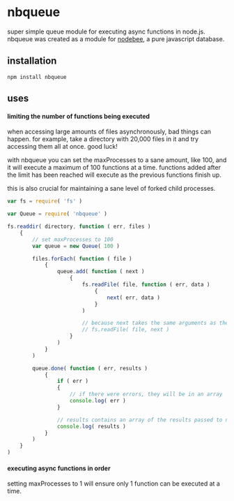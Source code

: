 nbqueue
=======

super simple queue module for executing async functions in node.js. nbqueue was created as a module for [nodebee](//github.com/kvonflotow/nodebee/), a pure javascript database.

## installation
`npm install nbqueue`

## uses

#### limiting the number of functions being executed

when accessing large amounts of files asynchronously, bad things can happen. for example, take a directory with 20,000 files in it and try accessing them all at once. good luck!

with nbqueue you can set the maxProcesses to a sane amount, like 100, and it will execute a maximum of 100 functions at a time. functions added after the limit has been reached will execute as the previous functions finish up.

this is also crucial for maintaining a sane level of forked child processes.

```javascript
var fs = require( 'fs' )

var Queue = require( 'nbqueue' )

fs.readdir( directory, function ( err, files )
	{
		// set maxProcesses to 100
		var queue = new Queue( 100 )

		files.forEach( function ( file )
			{
				queue.add( function ( next )
					{
						fs.readFile( file, function ( err, data )
							{
								next( err, data )
							}
						)

						// because next takes the same arguments as the readFile callback, you could do
						// fs.readFile( file, next )
					}
				)
			}
		)

		queue.done( function ( err, results )
			{
				if ( err )
				{
					// if there were errors, they will be in an array
					console.log( err )
				}

				// results contains an array of the results passed to next()
				console.log( results )
			}
		)
	}
)
```

#### executing async functions in order

setting maxProcesses to 1 will ensure only 1 function can be executed at a time.
